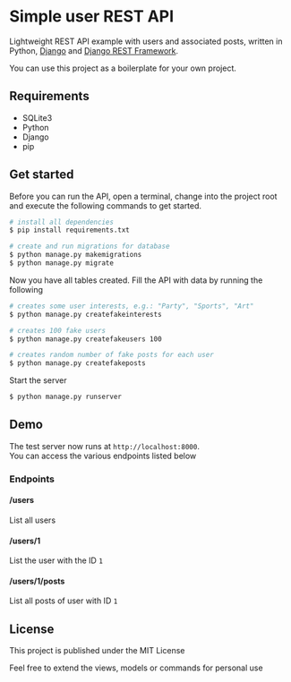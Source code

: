 # Simple user REST API

Lightweight REST API example with users and associated posts, written in Python, <a href="https://www.djangoproject.com/" target="_blank" title="Django">Django</a> and <a href="https://www.django-rest-framework.org/" target="_blank" title="Django REST Framework">Django REST Framework</a>.   

You can use this project as a boilerplate for your own project.

## Requirements

- SQLite3
- Python
- Django
- pip

## Get started

Before you can run the API, open a terminal, change into the project root and execute the following commands to get started.

```bash
# install all dependencies
$ pip install requirements.txt

# create and run migrations for database
$ python manage.py makemigrations
$ python manage.py migrate
```

Now you have all tables created. Fill the API with data by running the following

```bash
# creates some user interests, e.g.: "Party", "Sports", "Art"
$ python manage.py createfakeinterests

# creates 100 fake users
$ python manage.py createfakeusers 100

# creates random number of fake posts for each user
$ python manage.py createfakeposts
```

Start the server

```bash
$ python manage.py runserver 
```

## Demo

The test server now runs at `http://localhost:8000`.   
You can access the various endpoints listed below

### Endpoints

#### /users
List all users

#### /users/1
List the user with the ID `1`

#### /users/1/posts
List all posts of user with ID `1`

## License
This project is published under the MIT License

Feel free to extend the views, models or commands for personal use